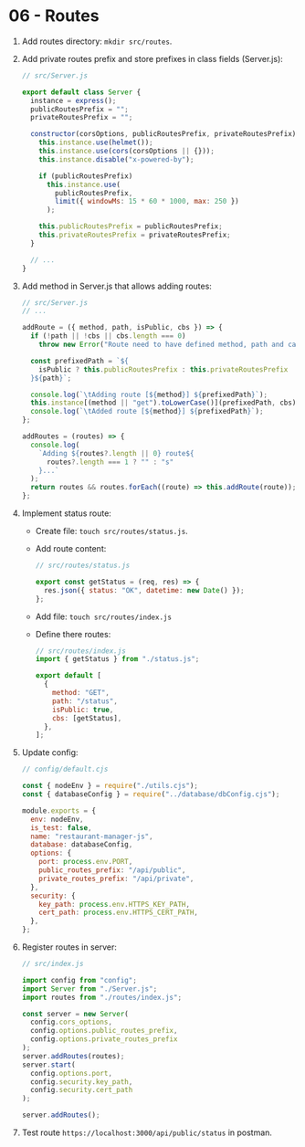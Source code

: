 # 06 - Routes

1. Add routes directory: `mkdir src/routes`.

2. Add private routes prefix and store prefixes in class fields (Server.js):

   ```js
   // src/Server.js

   export default class Server {
     instance = express();
     publicRoutesPrefix = "";
     privateRoutesPrefix = "";

     constructor(corsOptions, publicRoutesPrefix, privateRoutesPrefix) {
       this.instance.use(helmet());
       this.instance.use(cors(corsOptions || {}));
       this.instance.disable("x-powered-by");

       if (publicRoutesPrefix)
         this.instance.use(
           publicRoutesPrefix,
           limit({ windowMs: 15 * 60 * 1000, max: 250 })
         );

       this.publicRoutesPrefix = publicRoutesPrefix;
       this.privateRoutesPrefix = privateRoutesPrefix;
     }

     // ...
   }
   ```

3. Add method in Server.js that allows adding routes:

   ```js
   // src/Server.js
   // ...

   addRoute = ({ method, path, isPublic, cbs }) => {
     if (!path || !cbs || cbs.length === 0)
       throw new Error("Route need to have defined method, path and callbacks");

     const prefixedPath = `${
       isPublic ? this.publicRoutesPrefix : this.privateRoutesPrefix
     }${path}`;

     console.log(`\tAdding route [${method}] ${prefixedPath}`);
     this.instance[(method || "get").toLowerCase()](prefixedPath, cbs);
     console.log(`\tAdded route [${method}] ${prefixedPath}`);
   };

   addRoutes = (routes) => {
     console.log(
       `Adding ${routes?.length || 0} route${
         routes?.length === 1 ? "" : "s"
       }...`
     );
     return routes && routes.forEach((route) => this.addRoute(route));
   };
   ```

4. Implement status route:

   - Create file: `touch src/routes/status.js`.
   - Add route content:

     ```js
     // src/routes/status.js

     export const getStatus = (req, res) => {
       res.json({ status: "OK", datetime: new Date() });
     };
     ```

   - Add file: `touch src/routes/index.js`
   - Define there routes:

     ```js
     // src/routes/index.js
     import { getStatus } from "./status.js";

     export default [
       {
         method: "GET",
         path: "/status",
         isPublic: true,
         cbs: [getStatus],
       },
     ];
     ```

5. Update config:

   ```js
   // config/default.cjs

   const { nodeEnv } = require("./utils.cjs");
   const { databaseConfig } = require("../database/dbConfig.cjs");

   module.exports = {
     env: nodeEnv,
     is_test: false,
     name: "restaurant-manager-js",
     database: databaseConfig,
     options: {
       port: process.env.PORT,
       public_routes_prefix: "/api/public",
       private_routes_prefix: "/api/private",
     },
     security: {
       key_path: process.env.HTTPS_KEY_PATH,
       cert_path: process.env.HTTPS_CERT_PATH,
     },
   };
   ```

6. Register routes in server:

   ```js
   // src/index.js

   import config from "config";
   import Server from "./Server.js";
   import routes from "./routes/index.js";

   const server = new Server(
     config.cors_options,
     config.options.public_routes_prefix,
     config.options.private_routes_prefix
   );
   server.addRoutes(routes);
   server.start(
     config.options.port,
     config.security.key_path,
     config.security.cert_path
   );

   server.addRoutes();
   ```

7. Test route `https://localhost:3000/api/public/status` in postman.

